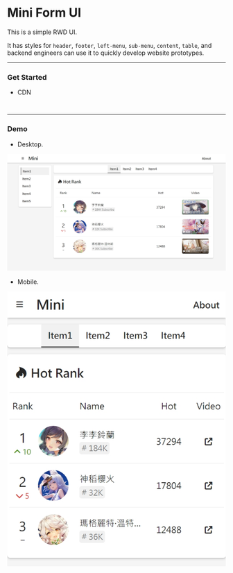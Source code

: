 # Mini Form UI  

This is a simple RWD UI.  

It has styles for `header`, `footer`, `left-menu`, `sub-menu`, `content`, `table`, and backend engineers can use it to quickly develop website prototypes.  

---  

### Get Started  

* CDN  

```Html

```  

```Html

```  

---  

### Demo  

* Desktop.  

![desktop.jpg](demo/desktop.jpg)  

* Mobile.  

![mobile.jpg](demo/mobile.jpg)  